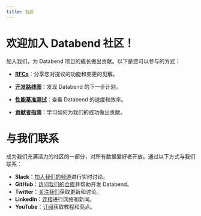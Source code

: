 ```yaml
---
title: 社区
---
```


# 欢迎加入 Databend 社区！

加入我们，为 Databend 项目的成长做出贡献。以下是您可以参与的方式：

- **[RFCs](/guides/overview/community/rfcs)**：分享您对提议的功能和变更的见解。

- **[开发路线图](01-roadmap.md)**：发现 Databend 的下一步计划。

- **[性能基准测试](https://www.databend.com/blog/clickbench-databend-top/)**：查看 Databend 的速度和效率。

- **[贡献者指南](/guides/overview/community/contributor)**：学习如何为我们的成功做出贡献。

# 与我们联系

成为我们充满活力的社区的一部分，对所有数据爱好者开放。通过以下方式与我们联系：

- **Slack**：[加入我们的频道](https://link.databend.com/join-slack)进行实时讨论。
- **GitHub**：[访问我们的仓库](https://github.com/datafuselabs/databend)并帮助开发 Databend。
- **Twitter**：[关注我们](https://twitter.com/DatabendLabs)获取更新和讨论。
- **LinkedIn**：[连接](https://www.linkedin.com/company/datafuselabs)进行网络和新闻。
- **YouTube**：[订阅](https://www.youtube.com/@DatabendLabs)获取教程和亮点。
